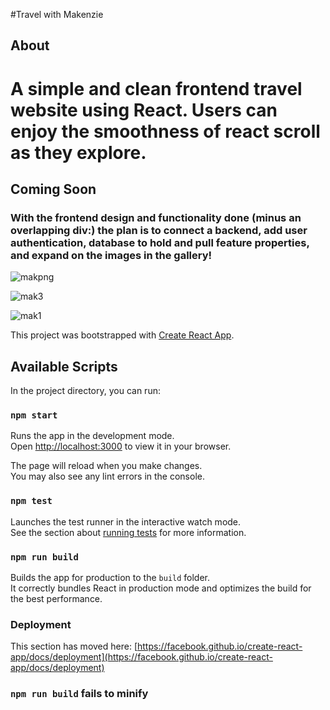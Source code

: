 #Travel with Makenzie

## About
 
# A simple and clean frontend travel website using React. Users can enjoy the smoothness of react scroll as they explore. 

## Coming Soon

### With the frontend design and functionality done (minus an overlapping div:) the plan is to connect a backend, add user authentication, database to hold and pull feature properties, and expand on the images in the gallery!

![makpng](https://user-images.githubusercontent.com/70171772/215814279-e8e99f02-9668-4ead-bf18-fddad0b727d6.png)


![mak3](https://user-images.githubusercontent.com/70171772/215814319-d20064bc-cba3-4455-a57a-24489f69cc80.png)


![mak1](https://user-images.githubusercontent.com/70171772/215814354-d0416c00-2523-4263-8545-63c40b0349de.png)


This project was bootstrapped with [Create React App](https://github.com/facebook/create-react-app).

## Available Scripts

In the project directory, you can run:

### `npm start`

Runs the app in the development mode.\
Open [http://localhost:3000](http://localhost:3000) to view it in your browser.

The page will reload when you make changes.\
You may also see any lint errors in the console.

### `npm test`

Launches the test runner in the interactive watch mode.\
See the section about [running tests](https://facebook.github.io/create-react-app/docs/running-tests) for more information.

### `npm run build`

Builds the app for production to the `build` folder.\
It correctly bundles React in production mode and optimizes the build for the best performance.


### Deployment

This section has moved here: [https://facebook.github.io/create-react-app/docs/deployment](https://facebook.github.io/create-react-app/docs/deployment)

### `npm run build` fails to minify


